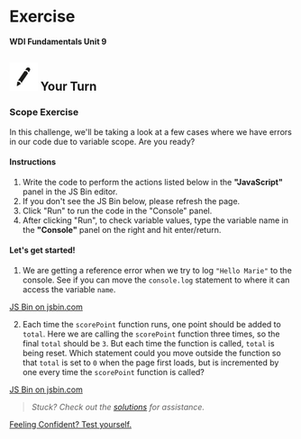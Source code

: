# Exercise

**WDI Fundamentals Unit 9**

## ![Your Turn](../../.gitbook/assets/exercise.png) Your Turn

### Scope Exercise

In this challenge, we'll be taking a look at a few cases where we have errors in our code due to variable scope. Are you ready?

#### Instructions

1. Write the code to perform the actions listed below in the **"JavaScript"** panel in the JS Bin editor. 
2. If you don't see the JS Bin below, please refresh the page.
3. Click "Run" to run the code in the "Console" panel.
4. After clicking "Run", to check variable values, type the variable name in the **"Console"** panel on the right and hit enter/return.

#### Let's get started!

1. We are getting a reference error when we try to log `"Hello Marie"` to the console. See if you can move the `console.log` statement to where it can access the variable `name`.

[JS Bin on jsbin.com](http://jsbin.com/qirocu/embed?js,console)

2. Each time the `scorePoint` function runs, one point should be added to `total`. Here we are calling the `scorePoint` function three times, so the final `total` should be `3`. But each time the function is called, `total` is being reset. Which statement could you move outside the function so that `total` is set to `0` when the page first loads, but is incremented by one every time the `scorePoint` function is called?

[JS Bin on jsbin.com](http://jsbin.com/beduyeg/embed?js,console)

> _Stuck? Check out the_ [_solutions_](../../exercise-solutions.md#defining-calling-functions) _for assistance._

[Feeling Confident? Test yourself.](../functions-quiz.md)

